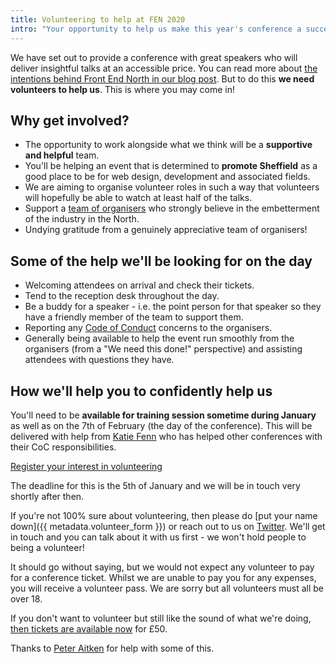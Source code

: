 ```yaml
---
title: Volunteering to help at FEN 2020
intro: "Your opportunity to help us make this year's conference a success."
---
```

We have set out to provide a conference with great speakers who will deliver insightful talks at an accessible price. You can read more about [the intentions behind Front End North in our blog post](https://frontendnorth.com/blog/2019/10/rebooting-front-end-north/). But to do this **we need volunteers to help us**. This is where you may come in!


## Why get involved?

- The opportunity to work alongside what we think will be a **supportive and helpful** team.
- You'll be helping an event that is determined to **promote Sheffield** as a good place to be for web design, development and associated fields.
- We are aiming to organise volunteer roles in such a way that volunteers will hopefully be able to watch at least half of the talks.
- Support a [team of organisers](/blog/2019/10/rebooting-front-end-north/#meet-the-organisers) who strongly believe in the embetterment of the industry in the North.
- Undying gratitude from a genuinely appreciative team of organisers!


## Some of the help we'll be looking for on the day

- Welcoming attendees on arrival and check their tickets.
- Tend to the reception desk throughout the day.
- Be a buddy for a speaker - i.e. the point person for that speaker so they have a friendly member of the team to support them.
- Reporting any [Code of Conduct](/code-of-conduct/) concerns to the organisers.
- Generally being available to help the event run smoothly from the organisers (from a "We need this done!" perspective) and assisting attendees with questions they have.


## How we'll help you to confidently help us

You'll need to be **available for training session sometime during January** as well as on the 7th of February (the day of the conference). This will be delivered with help from [Katie Fenn](https://twitter.com/katie_fenn) who has helped other conferences with their CoC responsibilities.

<a href="{{ metadata.volunteer_form }}" class="c-button c-button--pop">Register your interest in volunteering</a>

The deadline for this is the 5th of January and we will be in touch very shortly after then.

If you're not 100% sure about volunteering, then please do [put your name down]({{ metadata.volunteer_form }}) or reach out to us on [Twitter](https://twitter.com/frontendnorth). We'll get in touch and you can talk about it with us first - we won't hold people to being a volunteer!

It should go without saying, but we would not expect any volunteer to pay for a conference ticket. Whilst we are unable to pay you for any expenses, you will receive a volunteer pass. We are sorry but all volunteers must all be over 18.

If you don't want to volunteer but still like the sound of what we're doing, [then tickets are available now](https://www.eventbrite.co.uk/e/front-end-north-conference-tickets-78898540659) for £50.

Thanks to [Peter Aitken](/speakers/peter-aitken/) for help with some of this.

